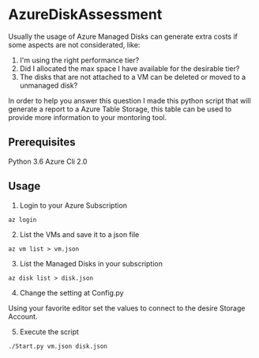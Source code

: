 # AzureDiskAssessment

Usually the usage of Azure Managed Disks can generate extra costs if some aspects are not considerated, like:
1) I'm using the right performance tier?
2) Did I allocated the max space I have available for the desirable tier?
3) The disks that are not attached to a VM can be deleted or moved to a unmanaged disk?

In order to help you answer this question I made this python script that will generate a report to a Azure Table Storage, this table can be used to provide more information to your montoring tool.

## Prerequisites

Python 3.6
Azure Cli 2.0

## Usage

1) Login to your Azure Subscription

```{r, engine='sh', count_lines}
az login
```

2) List the VMs and save it to a json file

```{r, engine='sh', count_lines}
az vm list > vm.json
```

3) List the Managed Disks in your subscription

```{r, engine='sh', count_lines}
az disk list > disk.json
```

4) Change the setting at Config.py

Using your favorite editor set the values to connect to the desire Storage Account.

5) Execute the script

```{r, engine='sh', count_lines}
./Start.py vm.json disk.json
```